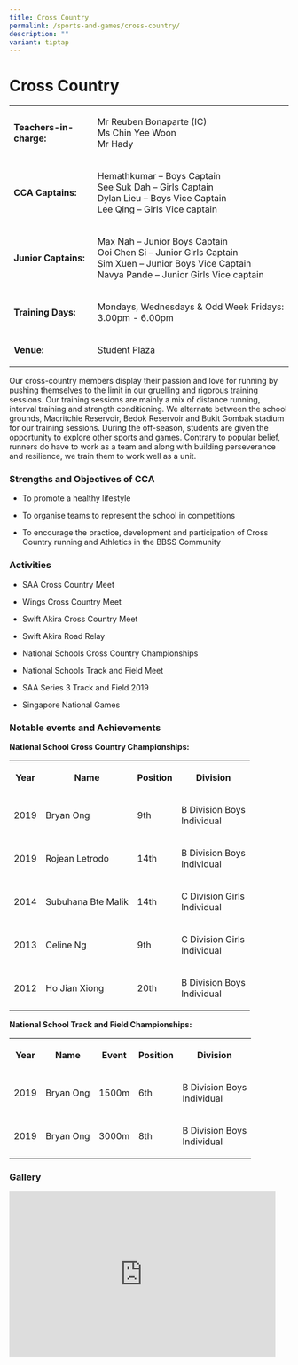 ```yaml
---
title: Cross Country
permalink: /sports-and-games/cross-country/
description: ""
variant: tiptap
---
```

<h1>Cross Country</h1>
<table style="minWidth: 50px">
<colgroup>
<col>
<col>
</colgroup>
<tbody>
<tr>
<td rowspan="1" colspan="1">
<p><strong>Teachers-in-charge:</strong>
</p>
</td>
<td rowspan="1" colspan="1">
<p>Mr Reuben Bonaparte (IC)
<br>Ms Chin Yee Woon
<br>Mr Hady</p>
</td>
</tr>
<tr>
<td rowspan="1" colspan="1">
<p><strong>CCA Captains:</strong>
</p>
</td>
<td rowspan="1" colspan="1">
<p>Hemathkumar – Boys Captain
<br>See Suk Dah – Girls Captain
<br>Dylan Lieu – Boys Vice Captain
<br>Lee Qing – Girls Vice captain</p>
</td>
</tr>
<tr>
<td rowspan="1" colspan="1">
<p><strong>Junior Captains:</strong>
</p>
</td>
<td rowspan="1" colspan="1">
<p>Max Nah – Junior Boys Captain
<br>Ooi Chen Si – Junior Girls Captain
<br>Sim Xuen – Junior Boys Vice Captain
<br>Navya Pande – Junior Girls Vice captain</p>
</td>
</tr>
<tr>
<td rowspan="1" colspan="1">
<p><strong>Training Days:</strong>
</p>
</td>
<td rowspan="1" colspan="1">
<p>Mondays, Wednesdays &amp; Odd Week Fridays: 3.00pm - 6.00pm</p>
</td>
</tr>
<tr>
<td rowspan="1" colspan="1">
<p><strong>Venue:</strong>
</p>
</td>
<td rowspan="1" colspan="1">
<p>Student Plaza</p>
</td>
</tr>
</tbody>
</table>
<p>Our cross-country members display their passion and love for running by
pushing themselves to the limit in our gruelling and rigorous training
sessions. Our training sessions are mainly a mix of distance running, interval
training and strength conditioning. We alternate between the school grounds,
Macritchie Reservoir, Bedok Reservoir and Bukit Gombak stadium for our
training sessions. During the off-season, students are given the opportunity
to explore other sports and games. Contrary to popular belief, runners
do have to work as a team and along with building perseverance and resilience,
we train them to work well as a unit.</p>
<h3><strong>Strengths and Objectives of CCA</strong></h3>
<ul data-tight="true" class="tight">
<li>
<p>To promote a healthy lifestyle</p>
</li>
<li>
<p>To organise teams to represent the school in competitions</p>
</li>
<li>
<p>To encourage the practice, development and participation of Cross Country
running and Athletics in the BBSS Community</p>
</li>
</ul>
<h3><strong>Activities</strong></h3>
<ul data-tight="true" class="tight">
<li>
<p>SAA Cross Country Meet</p>
</li>
<li>
<p>Wings Cross Country Meet</p>
</li>
<li>
<p>Swift Akira Cross Country Meet</p>
</li>
<li>
<p>Swift Akira Road Relay</p>
</li>
<li>
<p>National Schools Cross Country Championships</p>
</li>
<li>
<p>National Schools Track and Field Meet</p>
</li>
<li>
<p>SAA Series 3 Track and Field 2019</p>
</li>
<li>
<p>Singapore National Games</p>
</li>
</ul>
<h3><strong>Notable events and Achievements</strong></h3>
<p><strong>National School Cross Country Championships:</strong>
</p>
<table style="minWidth: 100px">
<colgroup>
<col>
<col>
<col>
<col>
</colgroup>
<tbody>
<tr>
<th rowspan="1" colspan="1">
<p>Year</p>
</th>
<th rowspan="1" colspan="1">
<p>Name</p>
</th>
<th rowspan="1" colspan="1">
<p>Position</p>
</th>
<th rowspan="1" colspan="1">
<p>Division</p>
</th>
</tr>
<tr>
<td rowspan="1" colspan="1">
<p>2019</p>
</td>
<td rowspan="1" colspan="1">
<p>Bryan Ong</p>
</td>
<td rowspan="1" colspan="1">
<p>9th</p>
</td>
<td rowspan="1" colspan="1">
<p>B Division Boys
<br>Individual</p>
</td>
</tr>
<tr>
<td rowspan="1" colspan="1">
<p>2019</p>
</td>
<td rowspan="1" colspan="1">
<p>Rojean Letrodo</p>
</td>
<td rowspan="1" colspan="1">
<p>14th</p>
</td>
<td rowspan="1" colspan="1">
<p>B Division Boys
<br>Individual</p>
</td>
</tr>
<tr>
<td rowspan="1" colspan="1">
<p>2014</p>
</td>
<td rowspan="1" colspan="1">
<p>Subuhana Bte Malik</p>
</td>
<td rowspan="1" colspan="1">
<p>14th</p>
</td>
<td rowspan="1" colspan="1">
<p>C Division Girls
<br>Individual</p>
</td>
</tr>
<tr>
<td rowspan="1" colspan="1">
<p>2013</p>
</td>
<td rowspan="1" colspan="1">
<p>Celine Ng</p>
</td>
<td rowspan="1" colspan="1">
<p>9th</p>
</td>
<td rowspan="1" colspan="1">
<p>C Division Girls
<br>Individual</p>
</td>
</tr>
<tr>
<td rowspan="1" colspan="1">
<p>2012</p>
</td>
<td rowspan="1" colspan="1">
<p>Ho Jian Xiong</p>
</td>
<td rowspan="1" colspan="1">
<p>20th</p>
</td>
<td rowspan="1" colspan="1">
<p>B Division Boys
<br>Individual</p>
</td>
</tr>
</tbody>
</table>
<p><strong>National School Track and Field Championships:</strong>
</p>
<table style="minWidth: 125px">
<colgroup>
<col>
<col>
<col>
<col>
<col>
</colgroup>
<tbody>
<tr>
<th rowspan="1" colspan="1">
<p>Year</p>
</th>
<th rowspan="1" colspan="1">
<p>Name</p>
</th>
<th rowspan="1" colspan="1">
<p>Event</p>
</th>
<th rowspan="1" colspan="1">
<p>Position</p>
</th>
<th rowspan="1" colspan="1">
<p>Division</p>
</th>
</tr>
<tr>
<td rowspan="1" colspan="1">
<p>2019</p>
</td>
<td rowspan="1" colspan="1">
<p>Bryan Ong</p>
</td>
<td rowspan="1" colspan="1">
<p>1500m</p>
</td>
<td rowspan="1" colspan="1">
<p>6th</p>
</td>
<td rowspan="1" colspan="1">
<p>B Division Boys
<br>Individual</p>
</td>
</tr>
<tr>
<td rowspan="1" colspan="1">
<p>2019</p>
</td>
<td rowspan="1" colspan="1">
<p>Bryan Ong</p>
</td>
<td rowspan="1" colspan="1">
<p>3000m</p>
</td>
<td rowspan="1" colspan="1">
<p>8th</p>
</td>
<td rowspan="1" colspan="1">
<p>B Division Boys
<br>Individual</p>
</td>
</tr>
</tbody>
</table>
<h3>Gallery</h3>
<div class="iframe-wrapper">
<iframe height="299" width="480" allowfullscreen="true" frameborder="0" src="https://docs.google.com/presentation/d/e/2PACX-1vSGJodxFae4cEx9MRvoA4Fe6JLGm5DaggKb-zKh0MvB2Nj5LULKR_-Zj4HaKshubp_H52veYaDJGYtM/embed?start=true&amp;loop=true&amp;delayms=3000"></iframe>
</div>
<p></p>